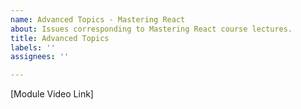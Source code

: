 ```yaml
---
name: Advanced Topics - Mastering React
about: Issues corresponding to Mastering React course lectures.
title: Advanced Topics
labels: ''
assignees: ''

---
```


[Module Video Link]
